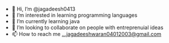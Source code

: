 - 👋 Hi, I’m @jagadeesh0413
- 👀 I’m interested in learning programming languages
- 🌱 I’m currently learning java
- 💞️ I’m looking to collaborate on people with entreprenuial ideas
- 📫 How to reach me ...jagadeeshwaran04012003@gmail.com

<!---
jagadeesh0413/jagadeesh0413 is a ✨ special ✨ repository because its `README.md` (this file) appears on your GitHub profile.
You can click the Preview link to take a look at your changes.
--->
